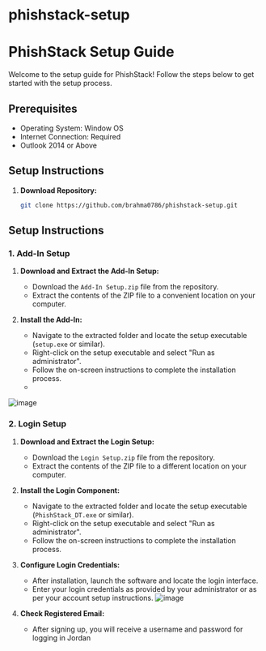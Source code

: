 # phishstack-setup

# PhishStack Setup Guide

Welcome to the setup guide for PhishStack! Follow the steps below to get started with the setup process.

## Prerequisites
- Operating System: Window OS
- Internet Connection: Required
- Outlook 2014 or Above

## Setup Instructions
1. **Download Repository:**
   ```bash
   git clone https://github.com/brahma0786/phishstack-setup.git
   
## Setup Instructions

### 1. Add-In Setup
1. **Download and Extract the Add-In Setup:**
   - Download the `Add-In Setup.zip` file from the repository.
   - Extract the contents of the ZIP file to a convenient location on your computer.

2. **Install the Add-In:**
   - Navigate to the extracted folder and locate the setup executable (`setup.exe` or similar).
   - Right-click on the setup executable and select "Run as administrator".
   - Follow the on-screen instructions to complete the installation process.
   - 
![image](https://github.com/brahma0786/phishstack-setup/assets/90752754/c8c85748-a127-427a-b74a-29cf7dead604)

### 2. Login Setup
1. **Download and Extract the Login Setup:**
   - Download the `Login Setup.zip` file from the repository.
   - Extract the contents of the ZIP file to a different location on your computer.

2. **Install the Login Component:**
   - Navigate to the extracted folder and locate the setup executable (`PhishStack_DT.exe` or similar).
   - Right-click on the setup executable and select "Run as administrator".
   - Follow the on-screen instructions to complete the installation process.
     
3. **Configure Login Credentials:**
   - After installation, launch the software and locate the login interface.
   - Enter your login credentials as provided by your administrator or as per your account setup instructions.
   ![image](https://github.com/brahma0786/phishstack-setup/assets/90752754/ece0e4ec-db43-4218-9f6c-6c0c5f4043d0)

4. **Check Registered Email:**
   - After signing up, you will receive a username and password for logging in
Jordan
